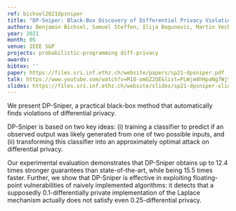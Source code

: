 ```yaml
---
ref: bichsel2021dpsniper
title: "DP-Sniper: Black-Box Discovery of Differential Privacy Violations using Classifiers"
authors: Benjamin Bichsel, Samuel Steffen, Ilija Bogunovic, Martin Vechev
year: 2021
month: 05
venue: IEEE S&P
projects: probabilistic-programming diff-privacy
awards:
bibtex: ''
paper: https://files.sri.inf.ethz.ch/website/papers/sp21-dpsniper.pdf
talk: https://www.youtube.com/watch?v=M1O-omGZ2QE&list=PLWjm4hHpaNg7WjYyCnj7nHFvHWXmHfm4u&index=1
slides: https://files.sri.inf.ethz.ch/website/slides/sp21-dpsniper-slides.pdf
---
```


We present DP-Sniper, a practical black-box method that automatically finds violations of differential privacy.

DP-Sniper is based on two key ideas: (i) training a classifier to predict if an observed output was likely generated from one of two possible inputs, and (ii) transforming this classifier into an approximately optimal attack on differential privacy.

Our experimental evaluation demonstrates that DP-Sniper obtains up to 12.4 times stronger guarantees than state-of-the-art, while being 15.5 times faster. Further, we show that DP-Sniper is effective in exploiting floating-point vulnerabilities of naively implemented algorithms: it detects that a supposedly 0.1-differentially private implementation of the Laplace mechanism actually does not satisfy even 0.25-differential privacy.
